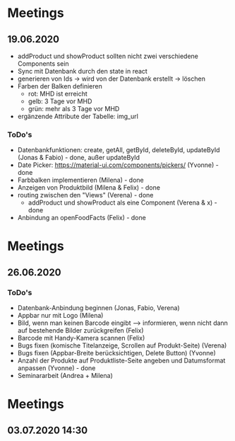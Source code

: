 # Meetings
## 19.06.2020
- addProduct und showProduct sollten nicht zwei verschiedene Components sein
- Sync mit Datenbank durch den state in react
- generieren von Ids -> wird von der Datenbank erstellt -> löschen
- Farben der Balken definieren
    - rot: MHD ist erreicht
    - gelb: 3 Tage vor MHD
    - grün: mehr als 3 Tage vor MHD
- ergänzende Attribute der Tabelle: img_url

### ToDo's
- Datenbankfunktionen: create, getAll, getById, deleteById, updateById (Jonas & Fabio) - done, außer updateById
- Date Picker: https://material-ui.com/components/pickers/ (Yvonne) - done
- Farbbalken implementieren (Milena) - done
- Anzeigen von Produktbild (Milena & Felix) - done
- routing zwischen den "Views" (Verena) - done 
    - addProduct und showProduct als eine Component (Verena & x) - done
- Anbindung an openFoodFacts (Felix) - done

# Meetings
## 26.06.2020

### ToDo's
- Datenbank-Anbindung beginnen (Jonas, Fabio, Verena)
- Appbar nur mit Logo (Milena)
- Bild, wenn man keinen Barcode eingibt --> informieren, wenn nicht dann auf bestehende Bilder zurückgreifen (Felix)
- Barcode mit Handy-Kamera scannen (Felix)
- Bugs fixen (komische Titelanzeige, Scrollen auf Produkt-Seite) (Verena)
- Bugs fixen (Appbar-Breite berücksichtigen, Delete Button) (Yvonne)
- Anzahl der Produkte auf Produktliste-Seite angeben und Datumsformat anpassen (Yvonne) - done
- Seminararbeit (Andrea + Milena)

# Meetings
## 03.07.2020 14:30
